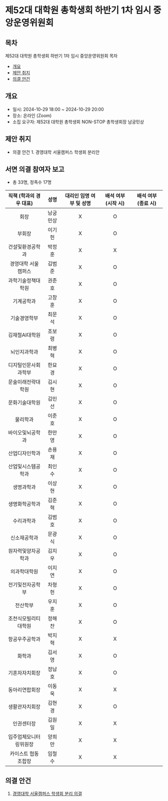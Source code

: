 제52대 대학원 총학생회 하반기 1차 임시 중앙운영위원회 
===

## 목차

제52대 대학원 총학생회 하반기 1차 임시 중앙운영위원회 목차
- [개요](#개요) 
- [제안 취지](#제안-취지)
- [의결 안건](#의결-안건)

## 개요

- 일시: 2024-10-29 18:00 ~ 2024-10-29 20:00
- 장소: 온라인 (Zoom)
- 소집 요구자: 제52대 대학원 총학생회 NON-STOP 총학생회장 남궁민상

## 제안 취지
- 의결 안건 1. 경영대학 서울캠퍼스 학생회 분리안

## 서면 의결 참여자 보고
- 총 33명, 정족수 17명

| 직책 (학과의 경우 대표) | 성명 | 대리인 임명 여부 및 성명 | 배석 여부 (시작 시) | 배석 여부 (종료 시) |
|:---:|:---:|:---:|:---:|:---:|
| 회장 | 남궁민상 |  X | O  |   |
| 부회장 | 이기헌 |  X |  O |   |
| 건설및환경공학과 | 박정훈 |  X | X  |   |
| 경영대학 서울캠퍼스 | 김범준 |  X |  O |   |
| 과학기술정책대학원 | 권준호 |  X |  O |   |
| 기계공학과 | 고창훈 |  X |  O |   |
| 기술경영학부 | 최문석 |  X |  O |   |
| 김재철AI대학원 | 조보령 |  X | O  |   |
| 뇌인지과학과 | 최병혁 |  X | O  |   |
| 디지털인문사회과학부 | 한묘경 |  X | O  |   |
| 문술미래전략대학원 | 김시현 |  X |  O |   |
| 문화기술대학원 | 김민선 |  X | O  |   |
| 물리학과 | 이준호 |  X |  O |   |
| 바이오및뇌공학과 | 한만영 |  X | O  |   |
| 산업디자인학과 | 손용재 |  X |  O |   |
| 산업및시스템공학과 | 최인수 |  X | O  |   |
| 생명과학과 | 이상현 |  X | O  |   |
| 생명화학공학과 | 김준혁 |  X |  O |   |
| 수리과학과 | 김범호 |  X | O  |   |
| 신소재공학과 | 문광식 |  X |  O |   |
| 원자력및양자공학과 | 김지우 |  X | O  |   |
| 의과학대학원 | 이지연 |  X | O  |   |
| 전기및전자공학부 | 차형헌 |  X | O  |   |
| 전산학부 | 우지훈 |  X | O  |   |
| 조천식모빌리티대학원 | 정해찬 |  X | O  |   |
| 항공우주공학과 | 박지혁 |  X |  X |   |
| 화학과 | 김서영 |  X |  O |   |
| 기혼자자치회장 | 정남호 |  X | O  |   |
| 동아리연합회장 | 이동욱 |  X |  X |   |
| 생활관자치회장 | 김현경 |  X |  O |   |
| 인권센터장 | 김원일 |  X | X  |   |
| 입주업체모니터링위원장 | 양희만 |  X | X  |   |
| 카이스트 협동조합장 | 임철수 |  X | X  |   |

## 의결 안건

1. [경영대학 서울캠퍼스 학생회 분리 의결](의결안건/경영대학-서울캠퍼스-학생회-분리.md) 

